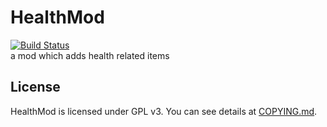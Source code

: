 # HealthMod  
[![Build Status](https://travis-ci.com/xf8b/HealthMod.svg?branch=fabric%2F1.16.2)](https://travis-ci.com/xf8b/HealthMod)  
a mod which adds health related items  
## License  
HealthMod is licensed under GPL v3. You can see details at [COPYING.md](COPYING.md).  